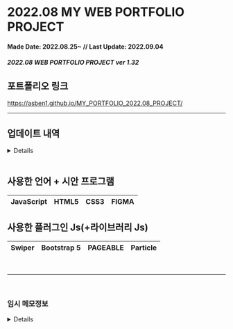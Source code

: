 
# 2022.08 MY WEB PORTFOLIO PROJECT
#### Made Date: 2022.08.25~  //  Last Update: 2022.09.04
#### <b><i>2022.08 WEB PORTFOLIO PROJECT ver 1.32</i></b>

## 포트폴리오 링크 <br>
https://asben1.github.io/MY_PORTFOLIO_2022.08_PROJECT/
<br>

------------------------------------------------------------

## 업데이트 내역
<details>

### Major Update - 기능 구현(+변경점)
<ul>
  <li>
    부트스트랩 기능을 아예 삭제(포기)하고 페이지를 원할하게끔 변경됨.
  </li>
  <li>
    맨 처음 페이지가 로딩시 애니메이션 추가.
  </li>
  <li>
    현재 홈페이지는 한 페이지로 구성이 되어있기 때문에 Pageable js를 사용.
  </li>
  <li>
    각 헤더 메뉴를 누르면 해당 페이지로 바로 이동하꼐끔 링크 추가.
  </li>
  <li>
    프로필(About Me) 항목에 좌-프로필 카드 / 우-스킬 카드로 구성<br>
    스킬 카드 속 언어 3가지 항목에 PERCENTAGE 애니메이션 추가(+숫자).
  </li>
  <li>
    포트폴리오 리스트는 Swiper로 구성.
  </li>
  <li>
    6.
  </li>
</ul>
<br>

### <i>UPDATE HISTORY</i>
- ver 0.90: 2022.08.25 - 초기 버전 + 피그마 시안
- ver 1.00: 2022.08.28 - 메인 타이틀 파트 파티클 Js 추가
- ver 1.10: 2022.08.29 - 프로필 항목 프로필 카드 추가
- ver 1.21: 2022.09.01 - (08/30 ~ 09/01: 1.10 -> 1.18 -> 1.20 -> 1.21) 로딩 애니메이션 추가
- ver 1.30a: 2022.09.02 - 프로필 항목 스킬 파트 숫자 애니메이션 추가
- ver 1.31a: 2022.09.03 - Style.css 파일 구성 변경 -> PC/MOBILE 스타일로 분리(+미디어쿼리)
- ver 1.32: 2022.09.04 - 포트폴리오 항목 추가 +README.md 구성 변경


</details>

<br>

## 사용한 언어 + 시안 프로그램
|JavaScript|HTML5|CSS3|FIGMA|
|---|---|---|---|

## 사용한 플러그인 Js(+라이브러리 Js)
|Swiper|Bootstrap 5|PAGEABLE|Particle|
|---|---|---|---|

<br>

------------------------------------------------------------

<br>

### 임시 메모정보
<details>

### 주요 목표 <br>
1. 반응형으로 만들어야 한다.(PC <-> Mobile)<br>
2. 부트스트랩 5를 활용해야 한다. (활용법 제대로 이해해아 한다.)
<br>
    
### 문제점(갱신)<br>
A. particle과 pageable은 공생할 수가 없다 (id로만 써야 하는 상황)<br>
[충돌인지는 모르겠지만 particle과 함께 쓰면 particle 에픽트가 아예<br> pageable 뒤로 가거나 없어지는 문제가 발생했다.]<br>
-> 둘 중 하나를 포기해야 한다.<br>
=> 해결함... + fixed -> div id="particles-js"를<br>
메인 컨테이너 위에다 잡고 써야한다.<br>
프로필 컨테이너 안 프로필 카드가 브라우저 크기를 줄이면 오른쪽으로 가는 현상이 발생함

B. 부트스트랩 안쓰고 할지 아님 계속 이어서 써야할지 고민이 된다.<br>
내가 원하는 모양이 안나오는 것(모양)은 물론 자꾸 뭔가 결과물이 꼬여서 나온다.<br>

C. 부트스트랩 안에 AOS 애니메이션 적용이 안된다.<br>
<< 대안: 1. 스킬>>
<br>

### 2022.08.31 메모
<p>결국 부트스트랩 5를 제거하고 다시 만들기로 결정(+모바일 반응형) </p>

### 2022.09.02 메모

<p>현재 여러 문제가 발생하여 처음부터 다시 만들기로 결정</p>
<p>만드는 순서: 페이지어블 -> AOS -> 로딩 -> 파티클</p>
<br>

## 개인 메모<br>
- 처음부터 포폴 홈페이지를 만들었어야 했는데<br>
개인 작품부터 만들려고 했던게 너무 <b>경솔했던</b> 것이다.<br>

- 현재 1.0 버전은 전체 틀을 잡고 어떤 방식으로 돌아갈지 구성한 것이고,<br>
모바일 크기가 잘 작동 되게끔 재구성 할 계획.<br>
(현재 내가 부트스트랩으로 구성한 페이지가 좀 문제가 많이 발생했다.)<br>
- "문제가 생각보다 훨씬 심할 경우엔 아예 싹다 갈아 엎는 방법밖에는 없을거 같은 느낌이 든다."
- "추후에 버튼 스타일(+크기) 전부 변경" & 모바일 메뉴 버튼 스타일 추가 해야한다.(+애니메이션)
